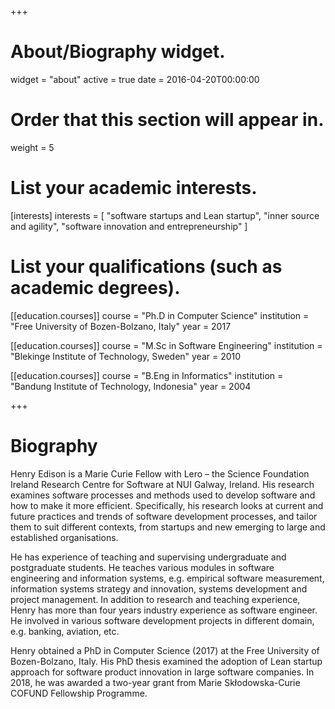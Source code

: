+++
# About/Biography widget.
widget = "about"
active = true
date = 2016-04-20T00:00:00

# Order that this section will appear in.
weight = 5

# List your academic interests.
[interests]
  interests = [
  "software startups and Lean startup",
  "inner source and agility",
  "software innovation and entrepreneurship"
  ]

# List your qualifications (such as academic degrees).
[[education.courses]]
  course = "Ph.D in Computer Science"
  institution = "Free University of Bozen-Bolzano, Italy"
  year = 2017

[[education.courses]]
  course = "M.Sc in Software Engineering"
  institution = "Blekinge Institute of Technology, Sweden"
  year = 2010

[[education.courses]]
  course = "B.Eng in Informatics"
  institution = "Bandung Institute of Technology, Indonesia"
  year = 2004

+++

# Biography

Henry Edison is a Marie Curie Fellow with Lero – the Science Foundation Ireland Research Centre for Software at NUI Galway, Ireland. His research examines software processes and methods used to develop software and how to make it more efficient. Specifically, his research looks at current and future practices and trends of software development processes, and tailor them to suit different contexts, from startups and new emerging to large and established organisations.

He has experience of teaching and supervising undergraduate and postgraduate students. He teaches various modules in software engineering and information systems, e.g. empirical software measurement, information systems strategy and innovation, systems development and project management. In addition to research and teaching experience, Henry has more than four years industry experience as software engineer. He involved in various software development projects in different domain, e.g. banking, aviation, etc.

Henry obtained a PhD in Computer Science (2017) at the Free University of Bozen-Bolzano, Italy. His PhD thesis examined the adoption of Lean startup approach for software product innovation in large software companies. In 2018, he was awarded a two-year grant from Marie Skłodowska-Curie COFUND Fellowship Programme.
